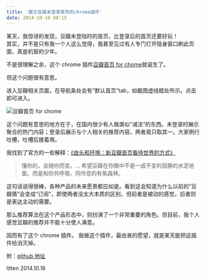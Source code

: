 ```yaml
---
title: '展示豆瓣未登录首页的chrome插件'
date: 2014-10-16 08:15
---
```


某天，我惊讶的发现，豆瓣未登陆时的首页，比登录后的首页还要好玩！  
其实，并不是只有我一个人这么觉得，我甚至见过有人专门打开隐身窗口刷此页面，真是机智的少年。

不是很理解之余，这个 chrome 插件[豆瓣首页 for chome](https://chrome.google.com/webstore/detail/%E8%B1%86%E7%93%A3%E9%A6%96%E9%A1%B5/pkciaaffjliomglnmjcjekkinbnnjcah?hl=zh-CN)就诞生了。

但这个问题很有意思。

<!--more-->

进入豆瓣相关页面，在导航条处会有“默认首页”tab，如截图虚线框处所示。点击即可进入。

![豆瓣首页 for chome](https://lh3.googleusercontent.com/Fo9kVNBCTqFVjBZUg901r0r50cB5zlVPN9DN5dbBBo_tpXFWTUUny-715sBnlwLVzdzZCm8s=s640-h400-e365-rw)

这个问题有意思的地方在于，在国内很少有人做类似“减法”的东西。未登录时展示聚合的热门内容；登录后展示与个人相关的推荐内容，两者竟只取其一。大家例行吐槽，吐槽后接着用。

我找到了官方的一些解释：[《由头和环境：新豆瓣首页看待世界的方式》](http://blog.douban.com/douban/2013/09/06/2662/)

> 懂你的，会随你而变。… 希望豆瓣在你眼中不是一成不变的寂静的水泥地面，而是和你共呼吸、同作息的有氧森林。

这句话说得很棒，各种产品的未来愿景都应如是。看到这会知道为什么以前的“豆瓣猜”会变成“订阅”，即使两者没太大本质的区别，但前者是被动的感觉，后者则是表达主动的需要。

那么推荐算法在这个产品形态中，则扮演了一个非常重要的角色。但目前，我个人感觉豆瓣的推荐并不能十分使人满意。

因而有了这个 chrome 插件。
我做这个插件，最由衷的愿望，就是某天能把这插件给消灭掉。

附：[github 地址](https://github.com/litten/douban-index)

litten 2014.10.16
